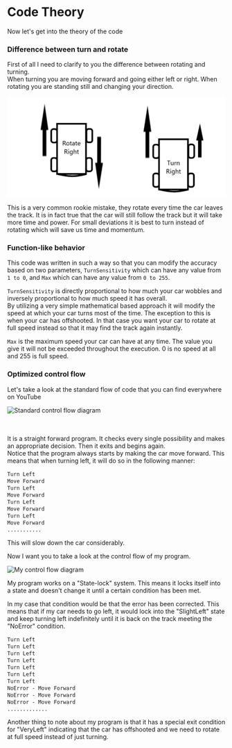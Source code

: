# Code Theory

Now let's get into the theory of the code

### Difference between turn and rotate

First of all I need to clarify to you the difference between rotating and turning.<br> When turning you are moving forward and going either left or right. When rotating you are standing still and changing your direction.

![Difference between Turning and Rotating](/images/Turn%20&%20Rotate.png)

This is a very common rookie mistake, they rotate every time the car leaves the track. It is in fact true that the car will still follow the track but it will take more time and power. For small deviations it is best to turn instead of rotating which will save us time and momentum.

### Function-like behavior
This code was written in such a way so that you can modify the accuracy based on two parameters, ```TurnSensitivity``` which can have any value from ```1 to 0```, and ```Max``` which can have any value from ```0 to 255```.

```TurnSensitivity``` is directly proportional to how much your car wobbles and inversely proportional to how much speed it has overall.<br>
By utilizing a very simple mathematical based approach it will modify the speed at which your car turns most of the time. The exception to this is when your car has offshooted. In that case you want your car to rotate at full speed instead so that it may find the track again instantly.

```Max``` is the maximum speed your car can have at any time. The value you give it will not be exceeded throughout the execution. 0 is no speed at all and 255 is full speed.
### Optimized control flow
Let's take a look at the standard flow of code that you can find everywhere on YouTube<br>

![Standard control flow diagram](/images/Standard%20Control%20Flow.png)<br><br><br>

It is a straight forward program. It checks every single possibility and makes an appropriate decision. Then it exits and begins again. <br> Notice that the program always starts by making the car move forward. This means that when turning left, it will do so in the following manner:
```
Turn Left
Move Forward
Turn Left
Move Forward
Turn Left
Move Forward
Turn Left
Move Forward
...........
```
This will slow down the car considerably.

Now I want you to take a look at the control flow of my program.<br>

![My control flow diagram](/images/Optimized%20Control%20Flow.png)

My program works on a "State-lock" system. This means it locks itself into a state and doesn't change it until a certain condition has been met.

In my case that condition would be that the error has been corrected. This means that if my car needs to go left, it would lock into the "SlightLeft" state and keep turning left indefinitely until it is back on the track meeting the "NoError" condition.

```
Turn Left
Turn Left
Turn Left
Turn Left
Turn Left
Turn Left
Turn Left
NoError - Move Forward
NoError - Move Forward
NoError - Move Forward
.............
```

Another thing to note about my program is that it has a special exit condition for "VeryLeft" indicating that the car has offshooted and we need to rotate at full speed instead of just turning.
